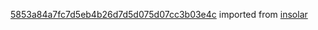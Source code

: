 [5853a84a7fc7d5eb4b26d7d5d075d07cc3b03e4c](https://github.com/insolar/insolar/commit/5853a84a7fc7d5eb4b26d7d5d075d07cc3b03e4c) imported from [insolar](https://github.com/insolar/insolar)

